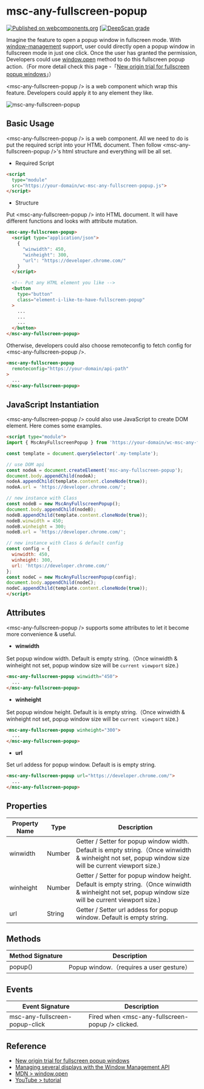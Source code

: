 # msc-any-fullscreen-popup

[![Published on webcomponents.org](https://img.shields.io/badge/webcomponents.org-published-blue.svg)](https://www.webcomponents.org/element/msc-any-fullscreen-popup) [[![DeepScan grade](https://deepscan.io/api/teams/16372/projects/25667/branches/806186/badge/grade.svg)](https://deepscan.io/dashboard#view=project&tid=16372&pid=25667&bid=806186)

Imagine the feature to open a popup window in fullscreen mode. With [window-management](https://developer.chrome.com/articles/window-management/#the-window-management-permission) support, user could directly open a popup window in fullscreen mode in just one click. Once the user has granted the permission, Developers could use [window.open](https://developer.mozilla.org/en-US/docs/Web/API/Window/open) method to do this fullscreen popup action.（For more detail check this page -「[New origin trial for fullscreen popup windows](https://developer.chrome.com/blog/fullscreen-popups-origin-trial/)」）

&lt;msc-any-fullscreen-popup /> is a web component which wrap this feature. Developers could apply it to any element they like. 

<img alt="msc-any-fullscreen-popup" src="https://github.com/meistudioli/msc-any-fullscreen-popup/assets/10822546/6c8b8683-b8e8-443b-9a58-88785a3b0fb7">

## Basic Usage

&lt;msc-any-fullscreen-popup /> is a web component. All we need to do is put the required script into your HTML document. Then follow &lt;msc-any-fullscreen-popup />'s html structure and everything will be all set.


- Required Script

```html
<script
  type="module"
  src="https://your-domain/wc-msc-any-fullscreen-popup.js">        
</script>
```

- Structure

Put &lt;msc-any-fullscreen-popup /> into HTML document. It will have different functions and looks with attribute mutation.

```html
<msc-any-fullscreen-popup>
  <script type="application/json">
    {
      "winwidth": 450,
      "winheight": 300,
      "url": "https://developer.chrome.com/"
    }
  </script>

  <!-- Put any HTML element you like -->
  <button
    type="button"
    class="element-i-like-to-have-fullscreen-popup"
  >
    ...
    ...
    ...
  </button>
</msc-any-fullscreen-popup>
```

Otherwise, developers could also choose remoteconfig to fetch config for &lt;msc-any-fullscreen-popup />.

```html
<msc-any-fullscreen-popup
  remoteconfig="https://your-domain/api-path"
>
  ...
</msc-any-fullscreen-popup>
```

## JavaScript Instantiation

&lt;msc-any-fullscreen-popup /> could also use JavaScript to create DOM element. Here comes some examples.

```html
<script type="module">
import { MscAnyFullscreenPopup } from 'https://your-domain/wc-msc-any-fullscreen-popup.js';

const template = document.querySelector('.my-template');

// use DOM api
const nodeA = document.createElement('msc-any-fullscreen-popup');
document.body.appendChild(nodeA);
nodeA.appendChild(template.content.cloneNode(true));
nodeA.url = 'https://developer.chrome.com/';

// new instance with Class
const nodeB = new MscAnyFullscreenPopup();
document.body.appendChild(nodeB);
nodeB.appendChild(template.content.cloneNode(true));
nodeB.winwidth = 450;
nodeB.winheight = 300;
nodeB.url = 'https://developer.chrome.com/';

// new instance with Class & default config
const config = {
  winwidth: 450,
  winheight: 300,
  url: 'https://developer.chrome.com/'
};
const nodeC = new MscAnyFullscreenPopup(config);
document.body.appendChild(nodeC);
nodeC.appendChild(template.content.cloneNode(true));
</script>
```

## Attributes

&lt;msc-any-fullscreen-popup /> supports some attributes to let it become more convenience & useful.

- **winwidth**

Set popup window width. Default is empty string.（Once winwidth & winheight not set, popup window size will be `current viewport` size.)

```html
<msc-any-fullscreen-popup winwidth="450">
  ...
</msc-any-fullscreen-popup>
```

- **winheight**

Set popup window height. Default is is empty string.（Once winwidth & winheight not set, popup window size will be `current viewport` size.)

```html
<msc-any-fullscreen-popup winheight="300">
  ...
</msc-any-fullscreen-popup>
```

- **url**

Set url addess for popup window. Default is is empty string.

```html
<msc-any-fullscreen-popup url="https://developer.chrome.com/">
  ...
</msc-any-fullscreen-popup>
```

## Properties

| Property Name | Type | Description |
| ----------- | ----------- | ----------- |
| winwidth | Number | Getter / Setter for popup window width. Default is empty string.（Once winwidth & winheight not set, popup window size will be current viewport size.) |
| winheight | Number | Getter / Setter for popup window height. Default is empty string.（Once winwidth & winheight not set, popup window size will be current viewport size.) |
| url | String | Getter / Setter url addess for popup window. Default is empty string. |

## Methods

| Method Signature | Description |
| ----------- | ----------- |
| popup() | Popup window.（requires a user gesture） |

## Events

| Event Signature | Description |
| ----------- | ----------- |
| msc-any-fullscreen-popup-click | Fired when &lt;msc-any-fullscreen-popup /> clicked. |

## Reference

- [New origin trial for fullscreen popup windows](https://developer.chrome.com/blog/fullscreen-popups-origin-trial/)
- [Managing several displays with the Window Management API](https://developer.chrome.com/articles/window-management/)
- [MDN > window.open](https://developer.mozilla.org/en-US/docs/Web/API/Window/open)
- [YouTube > tutorial](https://youtu.be/Z_uee448gDQ)
